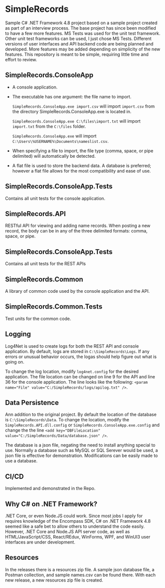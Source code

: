 # SimpleRecords
Sample C# .NET Framework 4.8 project based on a sample project created as part of an interview process.  The base project has since been modified to have a few more features.  MS Tests was used for the unit test framework.  Other unit test frameworks can be used, I just chose MS Tests.  Different versions of user interfaces and API backend code are being planned and developed.  More features may be added depending on simplicity of the new features.  This repository is meant to be simple, requiring little time and effort to review.
## SimpleRecords.ConsoleApp
- A console application.
- The executable has one argument: the file name to import.
    
    `SimpleRecords.ConsoleApp.exe import.csv` will import `import.csv` from the directory SimpleRecords.ConsoleApp.exe is located in.
    
    `SimpleRecords.ConsoleApp.exe C:\files\import.txt` will import `import.txt` from the `C:\files` folder.
    
    `SimpleRecords.ConsoleApp.exe` will import `C:\Users\%USERNAME%\Documents\nameslist.csv`.
- When specifying a file to import, the file type (comma, space, or pipe delimited) will automatically be detected.
- A flat file is used to store the backend data.  A database is preferred; however a flat file allows for the most compatibility and ease of use.
## SimpleRecords.ConsoleApp.Tests
Contains all unit tests for the console application.
## SimpleRecords.API
RESTful API for viewing and adding name records.  When posting a new record, the body can be in any of the three delimited formats: comma, space, or pipe.
## SimpleRecords.ConsoleApp.Tests
Contains all unit tests for the REST APIs
## SimpleRecords.Common
A library of common code used by the console application and the API.
## SimpleRecords.Common.Tests
Test units for the common code.
## Logging
Log4Net is used to create logs for both the REST API and console application.  By default, logs are stored in `C:\SimpleRecords\Logs`.  If any errors or unusual behavior occurs, the logas should help figure out what is going on.

To change the log location, modify `log4net.config` for the desired application.  The file location can be changed on line 9 for the API and line 36 for the console application.  The line looks like the following: `<param name="File" value="C:/SimpleRecords/logs/apilog.txt" />`.
## Data Persistence
Ann addition to the original project.  By default the location of the database is `C:\SimpleRecords\Data`.  To change the location, modify the `SimpleRecords.API.dll.config` or `SimpleRecords.ConsoleApp.exe.config` and change the the line `<add key="DBFileLocation" value="C:/SimpleRecords/Data/database.json" />`.

The database is a json file, negating the need to install anything special to use.  Normally a database such as MySQL or SQL Serever would be used, a json file is effective for demonstration.  Modifications can be easily made to use a database.
## CI/CD
Implemented and demonstrated in the Repo.
## Why C# on .NET Framework?
.NET Core, or even Node.JS could work.  Since most jobs I apply for requires knowledge of the Encompass SDK, C# on .NET Framework 4.8 seemed like a safe bet to allow others to understand the code easily.  However, .NET Core and Node.JS API server code, as well as HTML/JavaScript/CSS, React/REdux, WinForms, WPF, and WinUI3 user interfaces are under development.   

## Resources
In the releases there is a resources zip file.  A sample json database file, a Postman collection, and sample names.csv can be found there.  With each new release, a new resources zip file is created.
